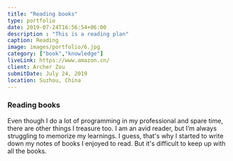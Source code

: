 ```yaml
---
title: "Reading books"
type: portfolio
date: 2019-07-24T16:56:54+06:00
description : "This is a reading plan"
caption: Reading
image: images/portfolio/6.jpg
category: ["book","knowledge"]
liveLink: https://www.amazon.cn/
client: Archer Zou
submitDate: July 24, 2019
location: Suzhou, China
---
```

### Reading books

Even though I do a lot of programming in my professional and spare time, there are other things I treasure too. I am an avid reader, but I’m always struggling to memorize my learnings. I guess, that's why I started to write down my notes of books I enjoyed to read. But it's difficult to keep up with all the books. 

